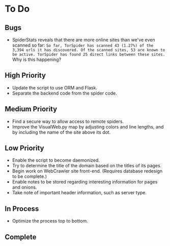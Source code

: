 # To Do

## Bugs
* SpiderStats reveals that there are more online sites than we've even scanned so far: `So far, TorSpider has scanned 43 (1.27%) of the 3,394 urls it has discovered. Of the scanned sites, 53 are known to be active. TorSpider has found 25 direct links between these sites.` Why is this happening?

## High Priority
* Update the script to use ORM and Flask.
* Separate the backend code from the spider code.

## Medium Priority
* Find a secure way to allow access to remote spiders.
* Improve the VisualWeb.py map by adjusting colors and line lengths, and by including the name of the site above its dot.

## Low Priority
* Enable the script to become daemonized.
* Try to determine the title of the domain based on the titles of its pages.
* Begin work on WebCrawler site front-end. (Requires database redesign to be complete.)
* Enable notes to be stored regarding interesting information for pages and onions.
* Take note of important header information, such as server type.

## In Process
* Optimize the process top to bottom.

## Complete
